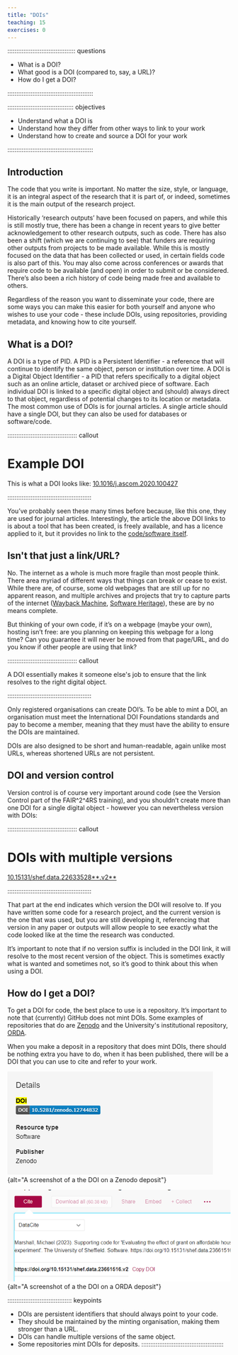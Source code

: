 ```yaml
---
title: "DOIs"
teaching: 15
exercises: 0
---
```


:::::::::::::::::::::::::::::::::::::: questions 

- What is a DOI?
- What good is a DOI (compared to, say, a URL)?
- How do I get a DOI?

::::::::::::::::::::::::::::::::::::::::::::::::

::::::::::::::::::::::::::::::::::::: objectives

- Understand what a DOI is
- Understand how they differ from other ways to link to your work
- Understand how to create and source a DOI for your work

::::::::::::::::::::::::::::::::::::::::::::::::

## Introduction

The code that you write is important. No matter the size, style, or language, it is an integral aspect of the research that it is part of, or indeed, sometimes it is the main output of the research project.

Historically ‘research outputs’ have been focused on papers, and while this is still mostly true, there has been a change in recent years to give better acknowledgement to other research outputs, such as code. There has also been a shift (which we are continuing to see) that funders are requiring other outputs from projects to be made available. While this is mostly focused on the data that has been collected or used, in certain fields code is also part of this. You may also come across conferences or awards that require code to be available (and open) in order to submit or be considered. There’s also been a rich history of code being made free and available to others.

Regardless of the reason you want to disseminate your code, there are some ways you can make this easier for both yourself and anyone who wishes to use your code - these include DOIs, using repositories, providing metadata, and knowing how to cite yourself.


## What is a DOI?

A DOI is a type of PID. A PID is a Persistent Identifier - a reference that will continue to identify the same object, person or institution over time. A DOI is a Digital Object Identifier - a PID that refers specifically to a digital object such as an online article, dataset or archived piece of software. Each individual DOI is linked to a specific digital object and (should) always direct to that object, regardless of potential changes to its location or metadata. The most common use of DOIs is for journal articles. A single article should have a single DOI, but they can also be used for databases or software/code.


::::::::::::::::::::::::::::::::::::::: callout

# Example DOI

This is what a DOI looks like:  [10.1016/j.ascom.2020.100427](https://doi.org/10.1016/j.ascom.2020.100427)

:::::::::::::::::::::::::::::::::::::::::::::::

You’ve probably seen these many times before because, like this one, they are used for journal articles. Interestingly, the article the above DOI links to is about a tool that has been created, is freely available, and has a licence applied to it, but it provides no link to the [code/software itself](https://github.com/astrom-tom/SPARTAN).


## Isn't that just a link/URL?

No. The internet as a whole is much more fragile than most people think. There area myriad of different ways that things can break or cease to exist. While there are, of course, some old webpages that are still up for no apparent reason, and multiple archives and projects that try to capture parts of the internet ([Wayback Machine](https://web.archive.org/), [Software Heritage](https://www.softwareheritage.org/)), these are by no means complete.

But thinking of your own code, if it’s on a webpage (maybe your own), hosting isn’t free: are you planning on keeping this webpage for a long time? Can you guarantee it will never be moved from that page/URL, and do you know if other people are using that link?

::::::::::::::::::::::::::::::::::::::: callout

A DOI essentially makes it someone else's job to ensure that the link resolves to the right digital object.

:::::::::::::::::::::::::::::::::::::::::::::::

Only registered organisations can create DOI’s. To be able to mint a DOI, an organisation must meet the International DOI Foundations standards and pay to become a member, meaning that they must have the ability to ensure the DOIs are maintained.

DOIs are also designed to be short and human-readable, again unlike most URLs, whereas shortened URLs are not persistent.

## DOI and version control

Version control is of course very important around code (see the Version Control part of the FAIR^2^4RS training), and you shouldn’t create more than one DOI for a single digital object -  however you can nevertheless version with DOIs:

::::::::::::::::::::::::::::::::::::::: callout
# DOIs with multiple versions

[10.15131/shef.data.22633528**.v2**](https://doi.org/10.15131/shef.data.22633528.v2)

:::::::::::::::::::::::::::::::::::::::::::::::

That part at the end indicates which version the DOI will resolve to. If you have written some code for a research project, and the current version is the one that was used, but you are still developing it, referencing that version in any paper or outputs will allow people to see exactly what the code looked like at the time the research was conducted.

It’s important to note that if no version suffix is included in the DOI link, it will resolve to the most recent version of the object. This is sometimes exactly what is wanted and sometimes not, so it’s good to think about this when using a DOI.


## How do I get a DOI?

To get a DOI for code, the best place to use is a repository. It’s important to note that (currently) GitHub does not mint DOIs. Some examples of repositories that do are [Zenodo](https://about.zenodo.org) and the University's institutional repository, [ORDA](https://orda.shef.ac.uk).

When you make a deposit in a repository that does mint DOIs, there should be nothing extra you have to do, when it has been published, there will be a DOI that you can use to cite and refer to your work.

!["Image 1 - DOI location in a Zenodo deposit"](fig/FAIR4RS_Zenodo_doi_image.png){alt="A screenshot of a the DOI on a Zenodo deposit"}


!["Image 2 - DOI location in a ORDA deposit"](fig/FAIR4RS_ORDA_doi_image.png){alt="A screenshot of a the DOI on a ORDA deposit"}

:::::::::::::::::::::::::::::::::::: keypoints
 - DOIs are persistent identifiers that should always point to your code.
 - They should be maintained by the minting organisation, making them stronger than a URL.
 - DOIs can handle multiple versions of the same object.
 - Some repositories mint DOIs for deposits.
::::::::::::::::::::::::::::::::::::::::::::::
